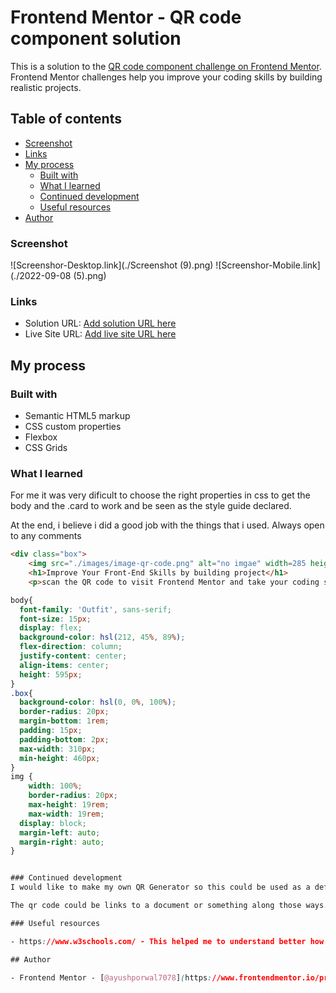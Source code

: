 # Frontend Mentor - QR code component solution

This is a solution to the [QR code component challenge on Frontend Mentor](https://www.frontendmentor.io/challenges/qr-code-component-iux_sIO_H). Frontend Mentor challenges help you improve your coding skills by building realistic projects. 

## Table of contents


  - [Screenshot](#screenshot)
  - [Links](#links)
- [My process](#my-process)
  - [Built with](#built-with)
  - [What I learned](#what-i-learned)
  - [Continued development](#continued-development)
  - [Useful resources](#useful-resources)
- [Author](#author)


### Screenshot

![Screenshor-Desktop.link](./Screenshot (9).png)
![Screenshor-Mobile.link](./2022-09-08 (5).png)


### Links

- Solution URL: [Add solution URL here](https://github.com/ayushporwal7078/QR-Code-)
- Live Site URL: [Add live site URL here](ayushqrcode.netlify.app)

## My process

### Built with

- Semantic HTML5 markup
- CSS custom properties
- Flexbox
- CSS Grids


### What I learned

For me it was very dificult to choose the right properties in css to get the body and the .card to work and be seen as the style guide declared.

At the end, i believe i did a good job with the things that i used. Always open to any comments

```html
<div class="box">
    <img src="./images/image-qr-code.png" alt="no imgae" width=285 height=285>
    <h1>Improve Your Front-End Skills by building project</h1>
    <p>scan the QR code to visit Frontend Mentor and take your coding skill to next level!</p>
```
```css
body{
  font-family: 'Outfit', sans-serif;
  font-size: 15px;
  display: flex;
  background-color: hsl(212, 45%, 89%);
  flex-direction: column;
  justify-content: center;
  align-items: center;
  height: 595px;
}
.box{
  background-color: hsl(0, 0%, 100%);
  border-radius: 20px;
  margin-bottom: 1rem;
  padding: 15px;
  padding-bottom: 2px;
  max-width: 310px;
  min-height: 460px;
}
img {
	width: 100%;
	border-radius: 20px;
	max-height: 19rem;
	max-width: 19rem;
  display: block;
  margin-left: auto;
  margin-right: auto;
}


### Continued development
I would like to make my own QR Generator so this could be used as a default template.

The qr code could be links to a document or something along those ways. Going to think about something useful that could come in handy.

### Useful resources

- https://www.w3schools.com/ - This helped me to understand better how to use flexbox.

## Author

- Frontend Mentor - [@ayushporwal7078](https://www.frontendmentor.io/profile/ayushporwal7078)

